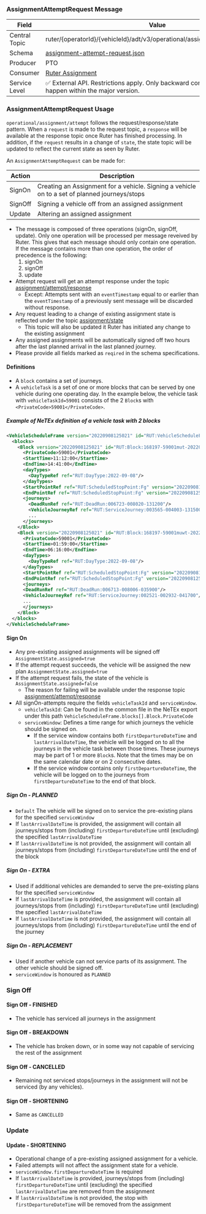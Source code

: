 ### AssignmentAttemptRequest Message
| Field         | Value                                                                                                                    |
|---------------|--------------------------------------------------------------------------------------------------------------------------|
| Central Topic | ruter/{operatorId}/{vehicleId}/adt/v3/operational/assignment/attempt/request                                             |
| Schema        | [ assignment-attempt-request.json ](json-schemas/operational/assignment/attempt/request/assignment-attempt-request.json) |
| Producer      | PTO                                                                                                                      |
| Consumer      | [Ruter Assignment](https://github.com/orgs/RuterNo/teams/assignment)                                                     |
| Service Level | ✅ External API. Restrictions apply. Only backward compatible changes may happen within the major version.                |

### AssignmentAttemptRequest Usage
`operational/assignment/attempt` follows the request/response/state pattern. When a `request` is made to the request topic, a `response` will be available at the response topic once Ruter has finished processing.
In addition, if the `request` results in a change of `state`, the state topic will be updated to reflect the current state as seen by Ruter.

An `AssignmentAttemptRequest` can be made for:

| Action  | Description                                                                                   |
|---------|-----------------------------------------------------------------------------------------------|
| SignOn  | Creating an Assignment for a vehicle. Signing a vehicle on to a set of planned journeys/stops |
| SignOff | Signing a vehicle off from an assigned assignment                                             |
| Update  | Altering an assigned assignment                                                               |

- The message is composed of three operations (signOn, signOff, update). Only one operation will be processed per message reveived by Ruter. This gives that each message should only contain one operation. If the message contains more than one operation, the order of precedence is the following:
  1. signOn
  2. signOff
  3. update
- Attempt request will get an attempt response under the topic [assignment/attempt/response](../response/assignment-attempt-response.md)
  - Except: Attempts sent with an `eventTimestamp` equal to or earlier than the `eventTimestamp` of a previously sent message will be discarded without response.
- Any request leading to a change of existing assignment state is reflected under the topic [assignment/state](../../status/assignment-status.md)
  - This topic will also be updated it Ruter has initiated any change to the existing assignment
- Any assigned assignments will be automatically signed off two hours after the last planned arrival in the last planned journey.
- Please provide all fields marked as `reqired` in the schema specifications.

#### Definitions
- A `block` contains a set of journeys.
- A `vehicleTask` is a set of one or more blocks that can be served by one vehicle during one operating day.
  In the example below, the vehicle task with `vehicleTaskId=59001` consists of the 2 `Block`s with `<PrivateCode>59001</PrivateCode>`.

##### Example of NeTEx definition of a vehicle task with 2 blocks
```xml
<VehicleScheduleFrame version="20220908125021" id="RUT:VehicleScheduleFrame:1">
  <blocks>
    <Block version="20220908125021" id="RUT:Block:168197-59001mut-202209081312000">
      <PrivateCode>59001</PrivateCode>
      <StartTime>11:12:00</StartTime>
      <EndTime>14:41:00</EndTime>
      <dayTypes>
        <DayTypeRef ref="RUT:DayType:2022-09-08"/>
      </dayTypes>
      <StartPointRef ref="RUT:ScheduledStopPoint:Fg" version="20220908125021"/>
      <EndPointRef ref="RUT:ScheduledStopPoint:Fg" version="20220908125021"/>
      <journeys>
        <DeadRunRef ref="RUT:DeadRun:006723-008020-131200"/>
        <VehicleJourneyRef ref="RUT:ServiceJourney:003565-004003-131500"/>
        ...
      </journeys>
    </Block>
    <Block version="20220908125021" id="RUT:Block:168197-59001muwt-202209080359000">
      <PrivateCode>59001</PrivateCode>
      <StartTime>01:59:00</StartTime>
      <EndTime>06:16:00</EndTime>
      <dayTypes>
        <DayTypeRef ref="RUT:DayType:2022-09-08"/>
      </dayTypes>
      <StartPointRef ref="RUT:ScheduledStopPoint:Fg" version="20220908125021"/>
      <EndPointRef ref="RUT:ScheduledStopPoint:Fg" version="20220908125021"/>
      <journeys>
      <DeadRunRef ref="RUT:DeadRun:006713-008006-035900"/>
      <VehicleJourneyRef ref="RUT:ServiceJourney:002521-002932-041700"/>
      ...
      </journeys>
    </Block>
  </blocks>
</VehicleScheduleFrame>
```

#### Sign On
- Any pre-existing assigned assignments will be signed off `AssignmentState.assigned=true`
- If the attempt request succeeds, the vehicle will be assigned the new plan `AssignmentState.assigned=true`
- If the attempt request fails, the state of the vehicle is `AssignmentState.assigned=false`
  - The reason for failing will be available under the response topic [assignment/attempt/response](../response/assignment-attempt-response.md)
- All signOn-attempts require the fields `vehicleTaskId` and `serviceWindow`.
  - `vehicleTaskId`: Can be found in the common file in the NeTEx export under this path `VehicleScheduleFrame.blocks[].Block.PrivateCode`
  - `serviceWindow`: Defines a time range for which journeys the vehicle should be signed on.
    - If the service window contains both `firstDepartureDateTime` and `lastArrivalDateTime`, the vehicle will be logged on
      to all the journeys in the vehicle task between those times.
      These journeys may be part of 1 or more `Block`s.
      Note that the times may be on the same calendar date or on 2 consecutive dates.
    - If the service window contains only `firstDepartureDateTime`, the vehicle will be logged on
      to the journeys from `firstDepartureDateTime` to the end of that block.

##### Sign On - PLANNED
- `Default` The vehicle will be signed on to service the pre-existing plans for the specified `serviceWindow`
- If `lastArrivalDateTime` is provided, the assignment will contain all journeys/stops from (including) `firstDepartureDateTime` until (excluding) the specified `lastArrivalDateTime`
- If `lastArrivalDateTime` is not provided, the assignment will contain all journeys/stops from (including) `firstDepartureDateTime` until the end of the block

##### Sign On - EXTRA
- Used if additional vehicles are demanded to serve the pre-existing plans for the specified `serviceWindow`
- If `lastArrivalDateTime` is provided, the assignment will contain all journeys/stops from (including) `firstDepartureDateTime` until (excluding) the specified `lastArrivalDateTime`
- If `lastArrivalDateTime` is not provided, the assignment will contain all journeys/stops from (including) `firstDepartureDateTime` until the end of the journey

##### Sign On - REPLACEMENT
- Used if another vehicle can not service parts of its assignment. The other vehicle should be signed off.
- `serviceWindow` is honoured as `PLANNED`
### Sign Off
#### Sign Off - FINISHED
- The vehicle has serviced all journeys in the assignment
#### Sign Off - BREAKDOWN
- The vehicle has broken down, or in some way not capable of servicing the rest of the assignment
#### Sign Off - CANCELLED
- Remaining not serviced stops/journeys in the assignment will not be serviced (by any vehicles).
#### Sign Off - SHORTENING
- Same as `CANCELLED`

### Update
#### Update - SHORTENING
- Operational change of a pre-existing assigned assignment for a vehicle.
- Failed attempts will not affect the assignment state for a vehicle.
- `serviceWindow.firstDepartureDateTime` is required
- If `lastArrivalDateTime` is provided, journeys/stops from (including) `firstDepartureDateTime` until (excluding) the specified `lastArrivalDateTime` are removed from the assignment
- If `lastArrivalDateTime` is not provided, the stop with `firstDepartureDateTime` will be removed from the assignment
